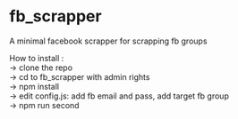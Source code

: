 # fb_scrapper

A minimal facebook scrapper for scrapping fb groups

How to install : <br/>
-> clone the repo <br/>
-> cd to fb_scrapper with admin rights <br/>
-> npm install <br/>
-> edit config.js: add fb email and pass, add target fb group <br/>
-> npm run second <br/>
